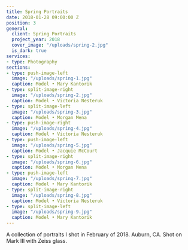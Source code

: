 ```yaml
---
title: Spring Portraits
date: 2018-01-28 09:00:00 Z
position: 3
general:
  client: Spring Portraits
  project_year: 2018
  cover_image: "/uploads/spring-2.jpg"
  is_dark: true
services:
- type: Photography
sections:
- type: push-image-left
  image: "/uploads/spring-1.jpg"
  caption: Model • Mary Kantorik
- type: split-image-right
  image: "/uploads/spring-2.jpg"
  caption: Model • Victoria Nesteruk
- type: split-image-left
  image: "/uploads/spring-3.jpg"
  caption: Model • Morgan Mena
- type: push-image-right
  image: "/uploads/spring-4.jpg"
  caption: Model • Victoria Nesteruk
- type: push-image-left
  image: "/uploads/spring-5.jpg"
  caption: Model • Jacquie McCourt
- type: split-image-right
  image: "/uploads/spring-6.jpg"
  caption: Model • Morgan Mena
- type: push-image-left
  image: "/uploads/spring-7.jpg"
  caption: Model • Mary Kantorik
- type: split-image-right
  image: "/uploads/spring-8.jpg"
  caption: Model • Victoria Nesteruk
- type: split-image-left
  image: "/uploads/spring-9.jpg"
  caption: Model • Mary Kantorik
---
```


A collection of portraits I shot in February of 2018. Auburn, CA. Shot on Mark III with Zeiss glass.